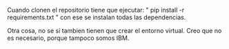 Cuando clonen el repositorio tiene que ejecutar:
" pip install -r requirements.txt "
con ese se instalan todas las dependencias.

Otra cosa, no se si tambien tienen que crear el entorno virtual. Creo que no es necesario, porque tampoco somos IBM.
